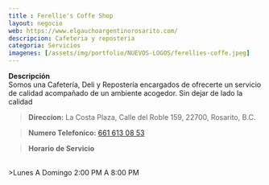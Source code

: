 ```yaml
---
title : Ferellie's Coffe Shop
layout: negocio
web: https://www.elgauchoargentinorosarito.com/
descripcion: Cafeteria y reposteria
categoria: Servicios
imagenes: [/assets/img/portfolio/NUEVOS-LOGOS/ferellies-coffe.jpeg]
---
```


**Descripción**
<br>
Somos una Cafetería, Deli y Repostería encargados de ofrecerte un servicio de calidad acompañado de un ambiente acogedor. Sin dejar de lado la calidad


>**Direccion:** La Costa Plaza, Calle del Roble 159, 22700,  Rosarito, B.C.

>**Numero Telefonico:** <a href="tel:+526616130853">661 613 08 53</a>

>**Horario de Servicio**
<br>
>Lunes A Domingo 2:00 PM A 8:00 PM
